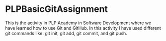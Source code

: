 # PLPBasicGitAssignment

This is the activity in PLP Academy in Software Development where we have learned how to use Git and GitHub. In this activity I have used different git commands like: git init, git add, git commit, and git push.
